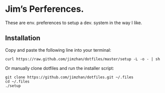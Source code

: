 # Jim’s Perferences.

These are env. preferences to setup a dev. system in the way I like.

## Installation
Copy and paste the following line into your terminal:

    curl https://raw.github.com/jimzhan/dotfiles/master/setup -L -o - | sh

Or manually clone dotfiles and run the installer script:

    git clone https://github.com/jimzhan/dotfiles.git ~/.files
    cd ~/.files
    ./setup
